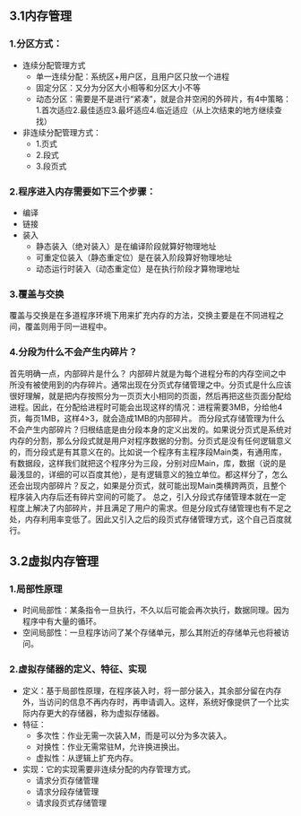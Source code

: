 ## 3.1内存管理
### 1.分区方式：
+ 连续分配管理方式
  + 单一连续分配：系统区+用户区，且用户区只放一个进程
  + 固定分区：又分为分区大小相等和分区大小不等
  + 动态分区：需要是不是进行“紧凑”，就是合并空闲的外碎片，有4中策略：1.首次适应2.最佳适应3.最坏适应4.临近适应（从上次结束的地方继续查找）
+ 非连续分配管理方式：
  + 1.页式
  + 2.段式
  + 3.段页式

### 2.程序进入内存需要如下三个步骤：
+ 编译
+ 链接
+ 装入
  + 静态装入（绝对装入）是在编译阶段就算好物理地址
  + 可重定位装入（静态重定位）是在装入阶段算好物理地址
  + 动态运行时装入（动态重定位）是在执行阶段才算物理地址

### 3.覆盖与交换
覆盖与交换是在多道程序环境下用来扩充内存的方法，交换主要是在不同进程之间，覆盖则用于同一进程中。

### 4.分段为什么不会产生内碎片？
首先明确一点，内部碎片是什么？
内部碎片就是为每个进程分布的内存空间之中所没有被使用到的内存碎片。通常出现在分页式存储管理之中。分页式是什么应该很好理解，就是把内存按照分为一页页大小相同的页面，然后再把这些页面分配给进程。因此，在分配给进程时可能会出现这样的情况：进程需要3MB，分给他4页，每页1MB，这样4>3，就会造成1MB的内部碎片。
而分段式存储管理为什么不会产生内部碎片？归根结底是由分段本身的定义出发的。如果说分页式是系统对内存的分割，那么分段式就是用户对程序数据的分割。分页式是没有任何逻辑意义的，而分段式是有其意义在的。比如说一个程序有主程序段Main类，有通用库，有数据段，这样我们就把这个程序分为三段，分别对应Main，库，数据（说的是最浅显的，详细的可以百度其他），是有逻辑意义的独立单位。都这样分了，怎么还会出现内部碎片？反之，如果是分页式，就可能出现Main类横跨两页，且整个程序装入内存后还有碎片空间的可能了。
总之，引入分段式存储管理本就在一定程度上解决了内部碎片，并且满足了用户的需求。但是分段式存储管理也有不足之处，内存利用率变低了。因此又引入之后的段页式存储管理方式，这个自己百度就行。

## 3.2虚拟内存管理
### 1.局部性原理
+ 时间局部性：某条指令一旦执行，不久以后可能会再次执行，数据同理。因为程序中有大量的循环。
+ 空间局部性：一旦程序访问了某个存储单元，那么其附近的存储单元也将被访问。
### 2.虚拟存储器的定义、特征、实现
+ 定义：基于局部性原理，在程序装入时，将一部分装入，其余部分留在内存外，当访问的信息不再内存时，再申请调入。这样，系统好像提供了一个比实际内存更大的存储器，称为虚拟存储器。
+ 特征：
  + 多次性：作业无需一次装入M，而是可以分为多次装入。
  + 对换性：作业无需常驻M，允许换进换出。
  + 虚拟性：从逻辑上扩充内存。
+ 实现：它的实现需要非连续分配的内存管理方式。
  + 请求分页存储管理
  + 请求分段存储管理
  + 请求段页式存储管理

